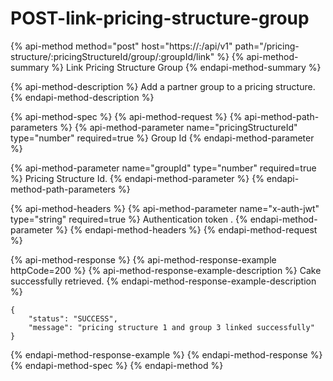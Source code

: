 # POST-link-pricing-structure-group

{% api-method method="post" host="https://<host>:<port>/api/v1" path="/pricing-structure/:pricingStructureId/group/:groupId/link" %}
{% api-method-summary %}
Link Pricing Structure Group
{% endapi-method-summary %}

{% api-method-description %}
Add a partner group to a pricing structure.
{% endapi-method-description %}

{% api-method-spec %}
{% api-method-request %}
{% api-method-path-parameters %}
{% api-method-parameter name="pricingStructureId" type="number" required=true %}
Group Id
{% endapi-method-parameter %}

{% api-method-parameter name="groupId" type="number" required=true %}
Pricing Structure Id.
{% endapi-method-parameter %}
{% endapi-method-path-parameters %}

{% api-method-headers %}
{% api-method-parameter name="x-auth-jwt" type="string" required=true %}
Authentication token .
{% endapi-method-parameter %}
{% endapi-method-headers %}
{% endapi-method-request %}

{% api-method-response %}
{% api-method-response-example httpCode=200 %}
{% api-method-response-example-description %}
Cake successfully retrieved.
{% endapi-method-response-example-description %}

```
{
    "status": "SUCCESS",
    "message": "pricing structure 1 and group 3 linked successfully"
}
```
{% endapi-method-response-example %}
{% endapi-method-response %}
{% endapi-method-spec %}
{% endapi-method %}



